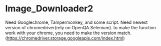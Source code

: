 # Image_Downloader2
Need Googlechrome, Tampermonkey, and some script.
Need newest version of chromedriver(rely on OpenQA.Selenium). to make the function work with your chrome, you need to make the version match. (https://chromedriver.storage.googleapis.com/index.html)
